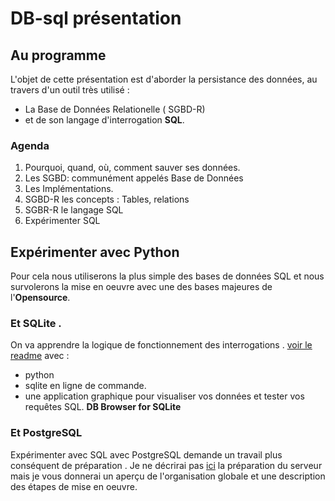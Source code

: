 # DB-sql **présentation**

## Au programme
L'objet de cette présentation est d'aborder la persistance des données, au travers d'un outil très utilisé :
* La Base de Données Relationelle ( SGBD-R)
* et de son langage d'interrogation **SQL**.

###  Agenda
1. Pourquoi, quand, où, comment sauver ses données.
2. Les SGBD: communément appelés Base de Données
3. Les Implémentations.
3. SGBD-R  les concepts : Tables, relations
4. SGBR-R le langage SQL
5. Expérimenter SQL


## Expérimenter avec Python
Pour cela nous utiliserons la plus simple des bases de données SQL et nous survolerons la mise en oeuvre avec une des bases majeures de l'**Opensource**.


### Et **SQLite** .
On va apprendre la logique de fonctionnement des interrogations .
[voir le readme](sqlite/README.md) avec :
* python
* sqlite en ligne de commande.
* une application graphique pour visualiser vos données et tester vos requêtes SQL. **DB Browser for SQLite**


### Et **PostgreSQL**
Expérimenter avec SQL avec PostgreSQL demande un travail plus conséquent de préparation .
Je ne décrirai pas [ici](postgresql/README.md) la préparation du serveur mais je vous donnerai un aperçu de l'organisation globale et une description des étapes de mise en oeuvre.
